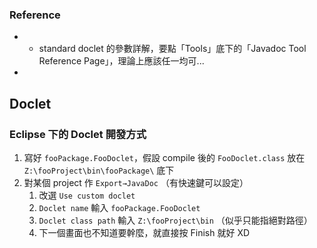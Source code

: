 ### Reference ###
* [Javadoc home]: http://docs.oracle.com/javase/7/docs/technotes/guides/javadoc/
	* standard doclet 的參數詳解，要點「Tools」底下的「Javadoc Tool Reference Page」，理論上應該任一均可...
* [Doclet API]: http://docs.oracle.com/javase/6/docs/jdk/api/javadoc/doclet/index.html

## Doclet ##

### Eclipse 下的 Doclet 開發方式 ###
1. 寫好 `fooPackage.FooDoclet`，假設 compile 後的 `FooDoclet.class` 放在 `Z:\fooProject\bin\fooPackage\` 底下
1. 對某個 project 作 `Export→JavaDoc` （有快速鍵可以設定）
	1. 改選 `Use custom doclet`
	1. `Doclet name` 輸入 `fooPackage.FooDoclet`
	1. `Doclet class path` 輸入 `Z:\fooProject\bin` （似乎只能指絕對路徑）
	1. 下一個畫面也不知道要幹麼，就直接按 Finish 就好 XD
